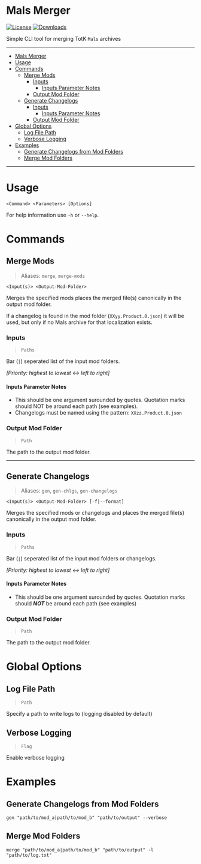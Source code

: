 # Mals Merger

[![License](https://img.shields.io/badge/License-MIT-blue.svg?color=663f9e&style=for-the-badge)](https://github.com/ArchLeaders/MalsMerger/blob/master/License.md) [![Downloads](https://img.shields.io/github/v/tag/ArchLeaders/MalsMerger?label=Release&logo=GitHub&color=b33126&style=for-the-badge)](https://github.com/ArchLeaders/MalsMerger/releases)

Simple CLI tool for merging TotK `Mals` archives

---

- [Mals Merger](#mals-merger)
- [Usage](#usage)
- [Commands](#commands)
  - [Merge Mods](#merge-mods)
    - [Inputs](#inputs)
      - [Inputs Parameter Notes](#inputs-parameter-notes)
    - [Output Mod Folder](#output-mod-folder)
  - [Generate Changelogs](#generate-changelogs)
    - [Inputs](#inputs-1)
      - [Inputs Parameter Notes](#inputs-parameter-notes-1)
    - [Output Mod Folder](#output-mod-folder-1)
- [Global Options](#global-options)
  - [Log File Path](#log-file-path)
  - [Verbose Logging](#verbose-logging)
- [Examples](#examples)
  - [Generate Changelogs from Mod Folders](#generate-changelogs-from-mod-folders)
  - [Merge Mod Folders](#merge-mod-folders)

---

# Usage

```
<Command> <Parameters> [Options]
```

For help information use `-h` or `--help`.

# Commands

## Merge Mods
> Aliases: `merge`, `merge-mods`

```
<Input(s)> <Output-Mod-Folder>
```

Merges the specified mods places the merged file(s) canonically in the output mod folder.

If a changelog is found in the mod folder (`XXyy.Product.0.json`) it will be used, but only if no Mals archive for that localization exists.

### Inputs
> `Paths`

Bar (`|`) seperated list of the input mod folders.

*[Priority: highest to lowest <-> left to right]*

#### Inputs Parameter Notes

- This should be one argument surounded by quotes. Quotation marks should NOT be around each path (see examples).
- Changelogs must be named using the pattern: `XXzz.Product.0.json`

### Output Mod Folder
> `Path`

The path to the output mod folder.

---

## Generate Changelogs
> Aliases: `gen`, `gen-chlgs`, `gen-changelogs`

```
<Input(s)> <Output-Mod-Folder> [-f|--format]
```

Merges the specified mods or changelogs and places the merged file(s) canonically in the output mod folder.

### Inputs
> `Paths`

Bar (`|`) seperated list of the input mod folders or changelogs.

*[Priority: highest to lowest <-> left to right]*

#### Inputs Parameter Notes

- This should be one argument surounded by quotes. Quotation marks should ***NOT*** be around each path (see examples)

### Output Mod Folder
> `Path`

The path to the output mod folder.

# Global Options

## Log File Path
> `Path`

Specify a path to write logs to (logging disabled by default)

## Verbose Logging
> `Flag`

Enable verbose logging

# Examples

## Generate Changelogs from Mod Folders

```
gen "path/to/mod_a|path/to/mod_b" "path/to/output" --verbose
```

## Merge Mod Folders

```
merge "path/to/mod_a|path/to/mod_b" "path/to/output" -l "path/to/log.txt"
```